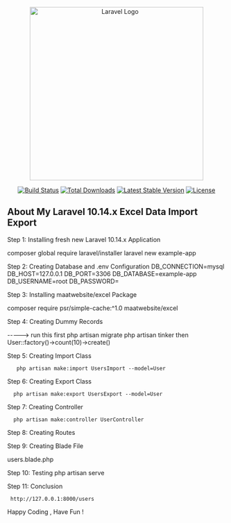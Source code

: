 <p align="center"><a href="https://laravel.com" target="_blank"><img src="https://raw.githubusercontent.com/laravel/art/master/logo-lockup/5%20SVG/2%20CMYK/1%20Full%20Color/laravel-logolockup-cmyk-red.svg" width="400" alt="Laravel Logo"></a></p>

<p align="center">
<a href="https://github.com/laravel/framework/actions"><img src="https://github.com/laravel/framework/workflows/tests/badge.svg" alt="Build Status"></a>
<a href="https://packagist.org/packages/laravel/framework"><img src="https://img.shields.io/packagist/dt/laravel/framework" alt="Total Downloads"></a>
<a href="https://packagist.org/packages/laravel/framework"><img src="https://img.shields.io/packagist/v/laravel/framework" alt="Latest Stable Version"></a>
<a href="https://packagist.org/packages/laravel/framework"><img src="https://img.shields.io/packagist/l/laravel/framework" alt="License"></a>
</p>

## About My  Laravel  10.14.x Excel Data Import Export 

Step 1: Installing fresh new Laravel 10.14.x Application


composer global require laravel/installer 
laravel new example-app

Step 2: Creating Database and .env Configuration
DB_CONNECTION=mysql
DB_HOST=127.0.0.1
DB_PORT=3306
DB_DATABASE=example-app
DB_USERNAME=root
DB_PASSWORD=

Step 3: Installing maatwebsite/excel Package

composer require psr/simple-cache:^1.0 maatwebsite/excel

Step 4: Creating Dummy Records

-----> run this first   php artisan migrate
       php artisan tinker then 
       User::factory()->count(10)->create()

Step 5: Creating Import Class

       php artisan make:import UsersImport --model=User

Step 6: Creating Export Class
      
      php artisan make:export UsersExport --model=User
    
Step 7: Creating Controller
      
      php artisan make:controller UserController

Step 8: Creating Routes

Step 9: Creating Blade File

  users.blade.php

Step 10: Testing
       php artisan serve

Step 11: Conclusion
     
     http://127.0.0.1:8000/users
Happy Coding , Have Fun !